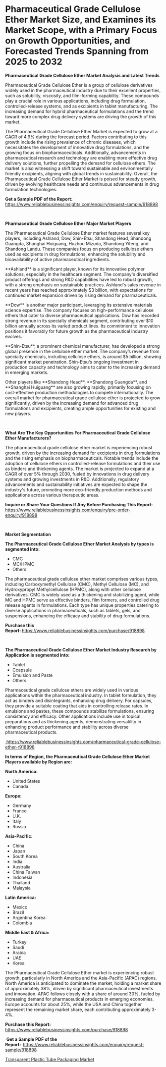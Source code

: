 <p><h1>Pharmaceutical Grade Cellulose Ether Market Size, and Examines its Market Scope, with a Primary Focus on Growth Opportunities, and Forecasted Trends Spanning from 2025 to 2032</h1></p><p><strong>Pharmaceutical Grade Cellulose Ether Market Analysis and Latest Trends</strong></p>
<p><p>Pharmaceutical Grade Cellulose Ether is a group of cellulose derivatives widely used in the pharmaceutical industry due to their excellent properties, such as solubility, viscosity, and film-forming capability. These compounds play a crucial role in various applications, including drug formulation, controlled-release systems, and as excipients in tablet manufacturing. The increasing demand for hybrid pharmaceutical formulations and the trend toward more complex drug delivery systems are driving the growth of this market.</p><p>The Pharmaceutical Grade Cellulose Ether Market is expected to grow at a CAGR of 4.9% during the forecast period. Factors contributing to this growth include the rising prevalence of chronic diseases, which necessitates the development of innovative drug formulations, and the growing focus on biopharmaceuticals. Additionally, advancements in pharmaceutical research and technology are enabling more effective drug delivery solutions, further propelling the demand for cellulose ethers. The market is also witnessing a shift toward sustainable and environmentally friendly excipients, aligning with global trends in sustainability. Overall, the Pharmaceutical Grade Cellulose Ether Market is poised for steady growth, driven by evolving healthcare needs and continuous advancements in drug formulation technologies.</p></p>
<p><strong>Get a Sample PDF of the Report:&nbsp;</strong> <a href="https://www.reliablebusinessinsights.com/enquiry/request-sample/918898?utm_campaign=97&utm_medium=2&utm_source=Github&utm_content=ia&utm_term=01022025&utm_id=pharmaceutical-grade-cellulose-ether">https://www.reliablebusinessinsights.com/enquiry/request-sample/918898</a></p>
<p>&nbsp;</p>
<p><strong>Pharmaceutical Grade Cellulose Ether Major Market Players</strong></p>
<p><p>The Pharmaceutical Grade Cellulose Ether market features several key players, including Ashland, Dow, Shin-Etsu, Shandong Head, Shandong Guangda, Shanghai Huiguang, Huzhou Mizuda, Shandong Yiteng, and Shandong Landu. These companies focus on producing cellulose ethers used as excipients in drug formulations, enhancing the solubility and bioavailability of active pharmaceutical ingredients.</p><p>**Ashland** is a significant player, known for its innovative polymer solutions, especially in the healthcare segment. The company's diversified product offerings and strong R&D capabilities have led to robust growth, with a strong emphasis on sustainable practices. Ashland's sales revenue in recent years has reached approximately $3 billion, with expectations for continued market expansion driven by rising demand for pharmaceuticals.</p><p>**Dow** is another major participant, leveraging its extensive materials science expertise. The company focuses on high-performance cellulose ethers that cater to diverse pharmaceutical applications. Dow has recorded strong revenue in its specialty chemicals segment, contributing over $10 billion annually across its varied product lines. Its commitment to innovation positions it favorably for future growth as the pharmaceutical industry evolves.</p><p>**Shin-Etsu**, a prominent chemical manufacturer, has developed a strong global presence in the cellulose ether market. The company’s revenue from specialty chemicals, including cellulose ethers, is around $5 billion, showing significant market penetration. Shin-Etsu's ongoing investment in production capacity and technology aims to cater to the increasing demand in emerging markets.</p><p>Other players like **Shandong Head**, **Shandong Guangda**, and **Shanghai Huiguang** are also growing rapidly, primarily focusing on cost-effective production methodologies to compete internationally. The overall market for pharmaceutical grade cellulose ether is projected to grow significantly, driven by the increasing demand for advanced drug formulations and excipients, creating ample opportunities for existing and new players.</p></p>
<p>&nbsp;</p>
<p><strong>What Are The Key Opportunities For Pharmaceutical Grade Cellulose Ether Manufacturers?</strong></p>
<p><p>The pharmaceutical grade cellulose ether market is experiencing robust growth, driven by the increasing demand for excipients in drug formulations and the rising emphasis on biopharmaceuticals. Notable trends include the adoption of cellulose ethers in controlled-release formulations and their use as binders and thickening agents. The market is projected to expand at a CAGR of over 5% through 2030, fueled by innovations in drug delivery systems and growing investments in R&D. Additionally, regulatory advancements and sustainability initiatives are expected to shape the industry's future, promoting more eco-friendly production methods and applications across various therapeutic areas.</p></p>
<p><strong>Inquire or Share Your Questions If Any Before Purchasing This Report:</strong> <a href="https://www.reliablebusinessinsights.com/enquiry/pre-order-enquiry/918898?utm_campaign=97&utm_medium=2&utm_source=Github&utm_content=ia&utm_term=01022025&utm_id=pharmaceutical-grade-cellulose-ether">https://www.reliablebusinessinsights.com/enquiry/pre-order-enquiry/918898</a></p>
<p>&nbsp;</p>
<p><strong>Market Segmentation</strong></p>
<p><strong>The Pharmaceutical Grade Cellulose Ether Market Analysis by types is segmented into:</strong></p>
<p><ul><li>CMC</li><li>MC/HPMC</li><li>Others</li></ul></p>
<p><p>The pharmaceutical grade cellulose ether market comprises various types, including Carboxymethyl Cellulose (CMC), Methyl Cellulose (MC), and Hydroxypropyl Methylcellulose (HPMC), along with other cellulose derivatives. CMC is widely used as a thickening and stabilizing agent, while MC and HPMC serve as effective binders, film formers, and controlled drug release agents in formulations. Each type has unique properties catering to diverse applications in pharmaceuticals, such as tablets, gels, and suspensions, enhancing the efficacy and stability of drug formulations.</p></p>
<p><strong>Purchase this Report:&nbsp;</strong><a href="https://www.reliablebusinessinsights.com/purchase/918898?utm_campaign=97&utm_medium=2&utm_source=Github&utm_content=ia&utm_term=01022025&utm_id=pharmaceutical-grade-cellulose-ether">https://www.reliablebusinessinsights.com/purchase/918898</a></p>
<p>&nbsp;</p>
<p><strong>The Pharmaceutical Grade Cellulose Ether Market Industry Research by Application is segmented into:</strong></p>
<p><ul><li>Tablet</li><li>Ccapsule</li><li>Emulsion and Paste</li><li>Others</li></ul></p>
<p><p>Pharmaceutical grade cellulose ethers are widely used in various applications within the pharmaceutical industry. In tablet formulation, they act as binders and disintegrants, enhancing drug delivery. For capsules, they provide a suitable coating that aids in controlling release rates. In emulsions and pastes, these compounds stabilize formulations, ensuring consistency and efficacy. Other applications include use in topical preparations and as thickening agents, demonstrating versatility in enhancing product performance and stability across diverse pharmaceutical products.</p></p>
<p><a href="https://www.reliablebusinessinsights.com/pharmaceutical-grade-cellulose-ether-r918898?utm_campaign=97&utm_medium=2&utm_source=Github&utm_content=ia&utm_term=01022025&utm_id=pharmaceutical-grade-cellulose-ether">&nbsp;https://www.reliablebusinessinsights.com/pharmaceutical-grade-cellulose-ether-r918898</a></p>
<p><strong>In terms of Region, the Pharmaceutical Grade Cellulose Ether Market Players available by Region are:</strong></p>
<p>
    <p> <strong> North America: </strong>
        <ul>
            <li>United States</li>
            <li>Canada</li>
        </ul>
        </p> 
    <p> <strong> Europe: </strong>
        <ul>
            <li>Germany</li>
            <li>France</li>
            <li>U.K.</li>
            <li>Italy</li>
            <li>Russia</li>
        </ul>
        </p> 
    <p> <strong> Asia-Pacific: </strong>
        <ul>
            <li>China</li>
            <li>Japan</li>
            <li>South Korea</li>
            <li>India</li>
            <li>Australia</li>
            <li>China Taiwan</li>
            <li>Indonesia</li>
            <li>Thailand</li>
            <li>Malaysia</li>
        </ul>
        </p> 
    <p> <strong> Latin America: </strong>
        <ul>
            <li>Mexico</li>
            <li>Brazil</li>
            <li>Argentina Korea</li>
            <li>Colombia</li>
        </ul>
        </p> 
    <p> <strong> Middle East & Africa: </strong>
        <ul>
            <li>Turkey</li>
            <li>Saudi</li>
            <li>Arabia</li>
            <li>UAE</li>
            <li>Korea</li>
        </ul>
    </p>
    </p>
<p><p>The Pharmaceutical Grade Cellulose Ether market is experiencing robust growth, particularly in North America and the Asia-Pacific (APAC) regions. North America is anticipated to dominate the market, holding a market share of approximately 38%, driven by significant pharmaceutical investments and innovation. APAC follows closely with a share of around 30%, fueled by increasing demand for pharmaceutical products in emerging economies. Europe accounts for about 25%, while the USA and China together represent the remaining market share, each contributing approximately 3-4%.</p></p>
<p><strong>Purchase this Report: </strong><a href="https://www.reliablebusinessinsights.com/purchase/918898?utm_campaign=97&utm_medium=2&utm_source=Github&utm_content=ia&utm_term=01022025&utm_id=pharmaceutical-grade-cellulose-ether">https://www.reliablebusinessinsights.com/purchase/918898</a></p>
<p>&nbsp;<strong>Get a Sample PDF of the Report:&nbsp;&nbsp;</strong><a href="https://www.reliablebusinessinsights.com/enquiry/request-sample/918898?utm_campaign=97&utm_medium=2&utm_source=Github&utm_content=ia&utm_term=01022025&utm_id=pharmaceutical-grade-cellulose-ether">https://www.reliablebusinessinsights.com/enquiry/request-sample/918898</a></p>
<p><strong></strong></p>
<p><p><a href="https://github.com/daphnyvashdi/Market-Research-Report-List-1/blob/main/transparent-plastic-tube-packaging-market.md?utm_campaign=97&utm_medium=2&utm_source=Github&utm_content=ia&utm_term=01022025&utm_id=pharmaceutical-grade-cellulose-ether">Transparent Plastic Tube Packaging Market</a></p></p>
